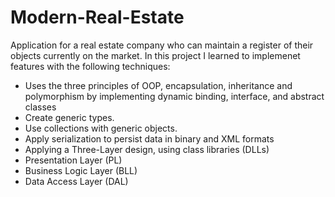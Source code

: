 # Modern-Real-Estate
Application for a real estate company who can maintain a register of their objects currently on the market. In this project I learned to implemenet features with the following techniques: 

- Uses the three principles of OOP, encapsulation, inheritance and polymorphism by implementing dynamic binding, interface, and abstract classes
- Create generic types.
- Use collections with generic objects.
- Apply serialization to persist data in binary and XML formats
- Applying a Three-Layer design, using class libraries (DLLs)
- Presentation Layer (PL)
- Business Logic Layer (BLL)
- Data Access Layer (DAL)
